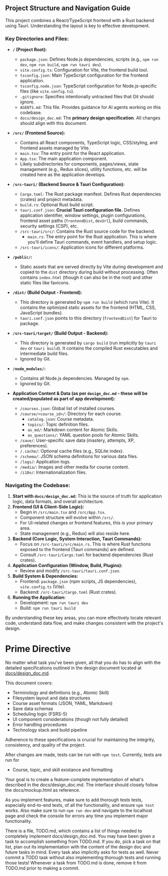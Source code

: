 ## Project Structure and Navigation Guide

This project combines a React/TypeScript frontend with a Rust backend using Tauri. Understanding the layout is key to effective development.

### Key Directories and Files:

*   **`/` (Project Root):**
    *   `package.json`: Defines Node.js dependencies, scripts (e.g., `npm run dev`, `npm run build`, `npm run tauri dev`).
    *   `vite.config.ts`: Configuration for Vite, the frontend build tool.
    *   `tsconfig.json`: Main TypeScript configuration for the frontend application.
    *   `tsconfig.node.json`: TypeScript configuration for Node.js-specific files (like `vite.config.ts`).
    *   `.gitignore`: Specifies intentionally untracked files that Git should ignore.
    *   `AGENTS.md`: This file. Provides guidance for AI agents working on this codebase.
    *   `docs/design_doc.md`: The **primary design specification**. All changes should align with this document.

*   **`/src/` (Frontend Source):**
    *   Contains all React components, TypeScript logic, CSS/styling, and frontend assets managed by Vite.
    *   `main.tsx`: The entry point for the React application.
    *   `App.tsx`: The main application component.
    *   Likely subdirectories for components, pages/views, state management (e.g., Redux slices), utility functions, etc. will be created here as the application develops.

*   **`/src-tauri/` (Backend Source & Tauri Configuration):**
    *   `Cargo.toml`: The Rust package manifest. Defines Rust dependencies (crates) and project metadata.
    *   `build.rs`: Optional Rust build script.
    *   `tauri.conf.json`: **Crucial Tauri configuration file.** Defines application identifier, window settings, plugin configurations, frontend asset paths (`frontendDist`, `devUrl`), build commands, security settings (CSP), etc.
    *   `/src-tauri/src/`: Contains the Rust source code for the backend.
        *   `main.rs`: The entry point for the Rust application. This is where you'll define Tauri commands, event handlers, and setup logic.
    *   `/src-tauri/icons/`: Application icons for different platforms.

*   **`/public/`:**
    *   Static assets that are served directly by Vite during development and copied to the `dist` directory during build without processing. Often contains `index.html` (though it can also be in the root) and other static files like favicons.

*   **`/dist/` (Build Output - Frontend):**
    *   This directory is generated by `npm run build` (which runs Vite). It contains the optimized static assets for the frontend (HTML, CSS, JavaScript bundles).
    *   `tauri.conf.json` points to this directory (`frontendDist`) for Tauri to package.

*   **`/src-tauri/target/` (Build Output - Backend):**
    *   This directory is generated by `cargo build` (run implicitly by `tauri dev` or `tauri build`). It contains the compiled Rust executables and intermediate build files.
    *   Ignored by Git.

*   **`/node_modules/`:**
    *   Contains all Node.js dependencies. Managed by `npm`.
    *   Ignored by Git.

*   **Application Content & Data (as per `design_doc.md` - these will be created/populated as part of app development):**
    *   `/courses.json`: Global list of installed courses.
    *   `/course/<course_id>/`: Directory for each course.
        *   `catalog.json`: Course metadata.
        *   `topics/`: Topic definition files.
        *   `as_md/`: Markdown content for Atomic Skills.
        *   `as_questions/`: YAML question pools for Atomic Skills.
    *   `/save/`: User-specific save data (mastery, attempts, XP, preferences).
    *   `/.cache/`: Optional cache files (e.g., SQLite index).
    *   `/schema/`: JSON schema definitions for various data files.
    *   `/logs/`: Application logs.
    *   `/media/`: Images and other media for course content.
    *   `/i18n/`: Internationalization files.

### Navigating the Codebase:

1.  **Start with `docs/design_doc.md`:** This is the source of truth for application logic, data formats, and overall architecture.
2.  **Frontend (UI & Client-Side Logic):**
    *   Begin in `/src/main.tsx` and `/src/App.tsx`.
    *   Component structure will evolve within `/src/`.
    *   For UI-related changes or frontend features, this is your primary area.
    *   State management (e.g., Redux) will also reside here.
3.  **Backend (Core Logic, System Interaction, Tauri Commands):**
    *   Focus on `/src-tauri/src/main.rs`. This is where Rust functions exposed to the frontend (Tauri commands) are defined.
    *   Consult `/src-tauri/Cargo.toml` for backend dependencies (Rust crates).
4.  **Application Configuration (Window, Build, Plugins):**
    *   Review and modify `/src-tauri/tauri.conf.json`.
5.  **Build System & Dependencies:**
    *   Frontend: `package.json` (npm scripts, JS dependencies), `vite.config.ts` (Vite).
    *   Backend: `/src-tauri/Cargo.toml` (Rust crates).
6.  **Running the Application:**
    *   Development: `npm run tauri dev`
    *   Build: `npm run tauri build`

By understanding these key areas, you can more effectively locate relevant code, understand data flow, and make changes consistent with the project's design.

# Prime Directive

No matter what task you've been given, all that you do has to align with the detailed specifications outlined in the design document located at [docs/design_doc.md](docs/design_doc.md).

This document covers:
- Terminology and definitions (e.g., Atomic Skill)
- Filesystem layout and data structures
- Course asset formats (JSON, YAML, Markdown)
- Save data schemas
- Scheduling logic (FSRS-5)
- UI component considerations (though not fully detailed)
- Error handling procedures
- Technology stack and build pipeline

Adherence to these specifications is crucial for maintaining the integrity, consistency, and quality of the project.

After changes are made, tests can be run with `npm test`. Currently, tests are run for
- Course, topic, and skill existance and formatting

Your goal is to create a feature-complete implementation of what's described in the docs/design_doc.md. The interface should closely follow the docs/mockup.html as reference.

As you implement features, make sure to add thorough tests tests, especially end-to-end tests, of all the functionality, and ensure `npm test` works. Also make sure to run `npm run dev` and navigate to the localhost page and check the console for errors any time you implement major functionality.

There is a file, TODO.md, which contains a list of things needed to completely implement docs/design_doc.md. You may have been given a task to accomplish something from TODO.md. If you do, pick a task on that list, plan out its implementation with the content of the design doc and future tasks in mind. Every task also implicitly asks for tests as well. Never commit a TODO task without also implementing thorough tests and running those tests! Whenever a task from TODO.md is done, remove it from TODO.md prior to making a commit.
